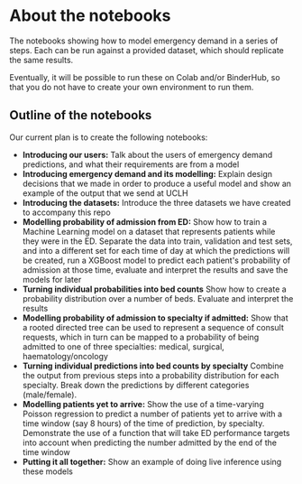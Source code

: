 # About the notebooks

The notebooks showing how to model emergency demand in a series of steps. Each can be run against a provided dataset, which should replicate the same results. 

Eventually, it will be possible to run these on Colab and/or BinderHub, so that you do not have to create your own environment to run them. 

## Outline of the notebooks

Our current plan is to create the following notebooks:

- **Introducing our users:** Talk about the users of emergency demand predictions, and what their requirements are from a model
- **Introducing emergency demand and its modelling:** Explain design decisions that we made in order to produce a useful model and show an example of the output that we send at UCLH
- **Introducing the datasets:** Introduce the three datasets we have created to accompany this repo
- **Modelling probability of admission from ED:** Show how to train a Machine Learning model on a dataset that represents patients while they were in the ED. Separate the data into train, validation and test sets, and into a different set for each time of day at which the predictions will be created, run a XGBoost model to predict each patient's probability of admission at those time, evaluate and interpret the results and save the models for later
- **Turning individual probabilities into bed counts** Show how to create a probability distribution over a number of beds. Evaluate and interpret the results
- **Modelling probability of admission to specialty if admitted:** Show that a rooted directed tree can be used to represent a sequence of consult requests, which in turn can be mapped to a probability of being admitted to one of three specialties: medical, surgical, haematology/oncology
- **Turning individual predictions into bed counts by specialty** Combine the output from previous steps into a probability distribution for each specialty. Break down the predictions by different categories (male/female). 
- **Modelling patients yet to arrive:** Show the use of a time-varying Poisson regression to predict a number of patients yet to arrive with a time window (say 8 hours) of the time of prediction, by specialty. Demonstrate the use of a function that will take ED performance targets into account when predicting the number admitted by the end of the time window
- **Putting it all together:** Show an example of doing live inference using these models